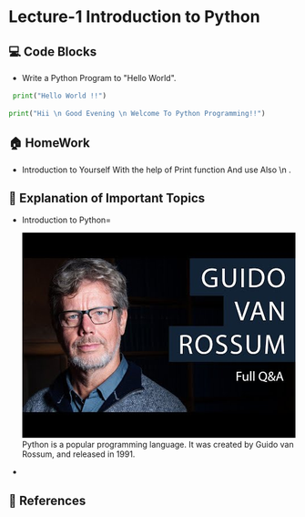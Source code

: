 # Lecture-1 Introduction to Python

## 💻 Code Blocks

* Write a Python Program to "Hello World".
```python 
 print("Hello World !!")
 ```

 ```python 
 print("Hii \n Good Evening \n Welcome To Python Programming!!")
 ```
## 🏠 HomeWork

* Introduction to Yourself With the help of Print function And use Also \n .

## 🧠 Explanation of Important Topics

* Introduction to Python= <br>
    <!-- Image --> 
    ![GuidoVanRossumImage](guido-van-rossum.jpg)
      Python is a popular programming language. It was created by Guido van Rossum, and released in 1991.

* 
## 📖 References





